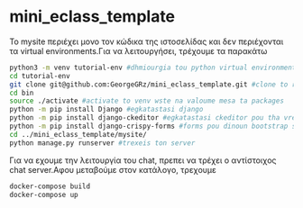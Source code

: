 
# mini_eclass_template
Το mysite περιέχει μονο τον κώδικα της ιστοσελίδας και δεν περιέχονται τα virtual environments.Για να λειτουργήσει, τρέχουμε τα παρακάτω

```bash
python3 -m venv tutorial-env #dhmiourgia tou python virtual environment
cd tutorial-env	
git clone git@github.com:GeorgeGRz/mini_eclass_template.git #clone to repo
cd bin
source ./activate #activate to venv wste na valoume mesa ta packages
python -m pip install Django #egkatastasi django
python -m pip install django-ckeditor #egkatastasi ckeditor pou tha vreiastei gia to RTF
python -m pip install django-crispy-forms #forms pou dinoun bootstrap sta django forms
cd ../mini_eclass_template/mysite/ 
python manage.py runserver #trexeis ton server
```
Για να εχουμε την λειτουργία του chat, πρεπει να τρέχει ο αντίστοιχος chat server.Αφου μεταβούμε στον κατάλογο, τρεχουμε
```bash
docker-compose build
docker-compose up
```

